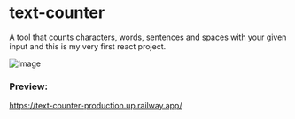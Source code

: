 # text-counter
A tool that counts characters, words, sentences and spaces with your given input and this is my very first react project.

![Image](https://media.discordapp.net/attachments/937691792747417622/941911048808726588/unknown.png?width=1440&height=628)

### Preview:
https://text-counter-production.up.railway.app/
